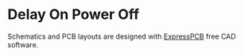 # Delay On Power Off
Schematics and PCB layouts are designed with [ExpressPCB](https://www.expresspcb.com/) free CAD software.
